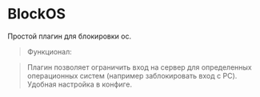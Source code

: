 # BlockOS
Простой плагин для блокировки ос.

>Функционал:

>Плагин позволяет ограничить вход на сервер для определенных операционных систем (например заблокировать вход с PC).
>Удобная настройка в конфиге.


